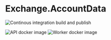 # Exchange.AccountData

![Continous integration build and publish](https://github.com/swisschain/Exchange.AccountData/workflows/Continous%20integration%20build%20and%20publish/badge.svg)

![API docker image](https://img.shields.io/docker/v/swisschains/exchange-account-data?sort=semver)
![Worker docker image](https://img.shields.io/docker/v/swisschains/exchange-account-data-worker?sort=semver)
